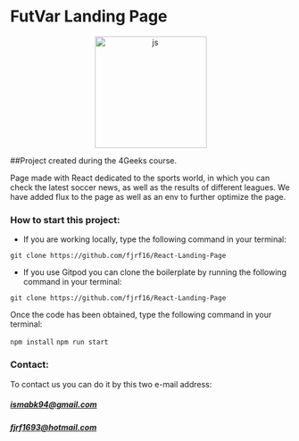 # FutVar Landing Page
<p align="center">
  <img
		width="200"
		alt="js"
		src="http://javadesde0.com/wp-content/uploads/logo-react.jpg">
<p>
##Project created during the 4Geeks course.

Page made with React dedicated to the sports world, in which you can check the latest soccer news, as well as the results of different leagues. We have added flux to the page as well as an env to further optimize the page.

### How to start this project:
- If you are working locally, type the following command in your terminal:

`git clone https://github.com/fjrf16/React-Landing-Page`

- If you use Gitpod you can clone the boilerplate by running the following command in your terminal:

`git clone https://github.com/fjrf16/React-Landing-Page`

Once the code has been obtained, type the following command in your terminal:

`npm install`
`npm run start`

### Contact:
To contact us you can do it by this two e-mail address:
##### 	ismabk94@gmail.com
##### 	fjrf1693@hotmail.com
